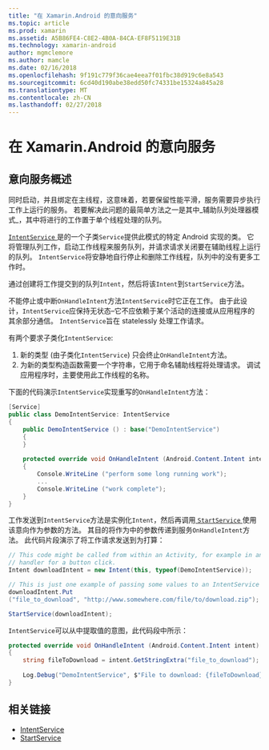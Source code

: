 ```yaml
---
title: "在 Xamarin.Android 的意向服务"
ms.topic: article
ms.prod: xamarin
ms.assetid: A5B86FE4-C8E2-4B0A-84CA-EF8F5119E31B
ms.technology: xamarin-android
author: mgmclemore
ms.author: mamcle
ms.date: 02/16/2018
ms.openlocfilehash: 9f191c779f36cae4eea7f01fbc38d919c6e8a543
ms.sourcegitcommit: 6cd40d190abe38edd50fc74331be15324a845a28
ms.translationtype: MT
ms.contentlocale: zh-CN
ms.lasthandoff: 02/27/2018
---
```

# <a name="intent-services-in-xamarinandroid"></a>在 Xamarin.Android 的意向服务

## <a name="intent-services-overview"></a>意向服务概述

同时启动，并且绑定在主线程，这意味着，若要保留性能平滑，服务需要异步执行工作上运行的服务。 若要解决此问题的最简单方法之一是其中_辅助队列处理器模式_，其中将进行的工作置于单个线程处理的队列。 

[ `IntentService` ](https://developer.xamarin.com/api/type/Android.App.IntentService/)是的一个子类`Service`提供此模式的特定 Android 实现的类。 它将管理队列工作，启动工作线程来服务队列，并请求请求关闭要在辅助线程上运行的队列。 `IntentService`将安静地自行停止和删除工作线程，队列中的没有更多工作时。
 
通过创建将工作提交到的队列`Intent`，然后将该`Intent`到`StartService`方法。

不能停止或中断`OnHandleIntent`方法`IntentService`时它正在工作。 由于此设计，`IntentService`应保持无状态&ndash;它不应依赖于某个活动的连接或从应用程序的其余部分通信。 `IntentService`旨在 statelessly 处理工作请求。

有两个要求子类化`IntentService`:

1. 新的类型 (由子类化`IntentService`) 只会终止`OnHandleIntent`方法。
2. 为新的类型构造函数需要一个字符串，它用于命名辅助线程将处理请求。 调试应用程序时，主要使用此工作线程的名称。

下面的代码演示`IntentService`实现重写的`OnHandleIntent`方法：

```csharp
[Service]
public class DemoIntentService: IntentService
{
    public DemoIntentService () : base("DemoIntentService")
    {
    }
    
    protected override void OnHandleIntent (Android.Content.Intent intent)
    {
        Console.WriteLine ("perform some long running work");
        ...
        Console.WriteLine ("work complete");
    }
}
```

工作发送到`IntentService`方法是实例化`Intent`，然后再调用[ `StartService` ](https://developer.xamarin.com/api/member/Android.Content.Context.StartService/p/Android.Content.Intent/)使用该意向作为参数的方法。 其目的将作为中的参数传递到服务`OnHandleIntent`方法。 此代码片段演示了将工作请求发送到为打算： 

```csharp
// This code might be called from within an Activity, for example in an event
// handler for a button click.
Intent downloadIntent = new Intent(this, typeof(DemoIntentService));

// This is just one example of passing some values to an IntentService via the Intent:
downloadIntent.Put
("file_to_download", "http://www.somewhere.com/file/to/download.zip");

StartService(downloadIntent);
```

`IntentService`可以从中提取值的意图，此代码段中所示：  

```csharp
protected override void OnHandleIntent (Android.Content.Intent intent)
{
    string fileToDownload = intent.GetStringExtra("file_to_download");
    
    Log.Debug("DemoIntentService", $"File to download: {fileToDownload}.");
}
```


## <a name="related-links"></a>相关链接

- [IntentService](https://developer.xamarin.com/api/type/Android.App.IntentService/)
- [StartService](https://developer.xamarin.com/api/member/Android.Content.Context.StartService/p/Android.Content.Intent/)
